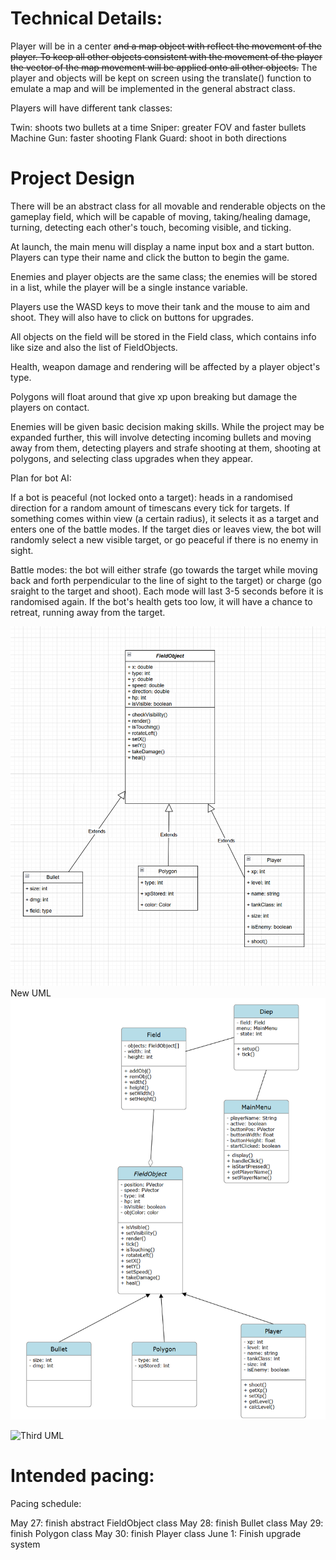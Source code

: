 
# Technical Details:
Player will be in a center ~~and a map object with reflect the movement of the player. To keep all other objects consistent with the movement of the player the vector of the map movement will be applied onto all other objects.~~ The player and objects will be kept on screen using the translate() function to emulate a map and will be implemented in the general abstract class.

Players will have different tank classes:

Twin: shoots two bullets at a time
Sniper: greater FOV and faster bullets
Machine Gun: faster shooting
Flank Guard: shoot in both directions
     
# Project Design

There will be an abstract class for all movable and renderable objects on the gameplay field, which will be capable of moving, taking/healing damage, turning, detecting each other's touch, becoming visible, and ticking.

At launch, the main menu will display a name input box and a start button. Players can type their name and click the button to begin the game.

Enemies and player objects are the same class; the enemies will be stored in a list, while the player will be a single instance variable.

Players use the WASD keys to move their tank and the mouse to aim and shoot. They will also have to click on buttons for upgrades.

All objects on the field will be stored in the Field class, which contains info like size and also the list of FieldObjects.

Health, weapon damage and rendering will be affected by a player object's type.

Polygons will float around that give xp upon breaking but damage the players on contact.

Enemies will be given basic decision making skills. While the project may be expanded further, this will involve detecting incoming bullets and moving away from them, detecting players and strafe shooting at them, shooting at polygons, and selecting class upgrades when they appear.

Plan for bot AI:

If a bot is peaceful (not locked onto a target): heads in a randomised direction for a random amount of timescans every tick for targets. If something comes within view (a certain radius), it selects it as a target and enters one of the battle modes. If the target dies or leaves view, the bot will randomly select a new visible target, or go peaceful if there is no enemy in sight.

Battle modes: the bot will either strafe (go towards the target while moving back and forth perpendicular to the line of sight to the target) or charge (go sraight to the target and shoot). Each mode will last 3-5 seconds before it is randomised again. If the bot's health gets too low, it will have a chance to retreat, running away from the target.

![First UML](Prototype0-1.PNG)
New UML
![Second UML](Prototype.PNG)

![Third UML](https://github.com/user-attachments/assets/46e4d337-333f-495f-88d5-9a98e3c6c13e)

# Intended pacing:

Pacing schedule:

May 27: finish abstract FieldObject class
May 28: finish Bullet class
May 29: finish Polygon class
May 30: finish Player class
June 1: Finish upgrade system

